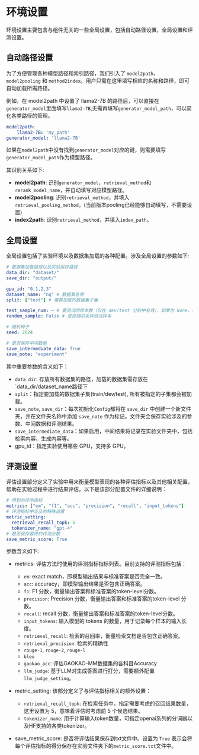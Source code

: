 # 环境设置

环境设置主要包含与组件无关的一些全局设置，包括自动路径设置，全局设置和评测设置。

## 自动路径设置

为了方便管理各种模型路径和索引路径，我们引入了 `model2path`、`model2pooling` 和 `method2index`。用户只需在这里填写相应的名称和路径，即可自动加载所需路径。

例如，在 model2path 中设置了 llama2-7B 的路径后，可以直接在`generator_model`里面填写`llama2-7B`,无需再填写`generator_model_path`，可以简化各类路径的管理。
```yaml
model2path:
    llama2-7B: 'my_path'
generator_model: 'llama2-7B'
```

如果在`model2path`中没有找到`generator_model`对应的键，则需要填写`generator_model_path`作为模型路径。

其识别关系如下:

* **model2path**: 识别`generator_model`，`retrieval_method`和`rerank_model_name`，并自动填写对应模型路径。
* **model2pooling**: 识别`retrieval_method`，并填入`retrieval_pooling_method`。(当前版本pooling已经能够自动填写，不需要设置)
* **index2path**: 识别`retrieval_method`，并填入`index_path`。

## 全局设置

全局设置包括了实验环境以及数据集加载的各种配置。涉及全局设置的参数如下:

```yaml
# 数据集加载路径以及实验保存路径
data_dir: "dataset/"
save_dir: "output/"

gpu_id: "0,1,2,3"
dataset_name: "nq" # 数据集名称
split: ["test"] # 需要加载的数据集子集

test_sample_num: ~ # 要测试的样本数（仅在 dev/test 分割中有效），如果为 None，则测试所有样本
random_sample: False # 是否随机采样测试样本

# 随机种子
seed: 2024

# 是否保存中间数据
save_intermediate_data: True
save_note: "experiment"
```

其中重要参数的含义如下：
* `data_dir`:  存放所有数据集的路径，加载的数据集需存放在`data_dir/dataset_name路径下
* `split`：指定要加载的数据集子集(train/dev/test), 所有被指定的子集都会被加载。
* `save_note`, `save_dir`：每次初始化`Config`都将在 `save_dir` 中创建一个新文件夹，并在文件夹名称中添加 `save_note` 作为标记。文件夹会保存实验涉及的参数、中间数据和评测结果。
* `save_intermediate_data`：如果启用，中间结果将记录在实验文件夹中，包括检索内容、生成内容等。
* gpu_id：指定实验使用哪些 GPU，支持多 GPU。


## 评测设置

评估设置部分定义了实验中用来衡量模型表现的各种评估指标以及其他相关配置，帮助在实验过程中进行结果评估。以下是该部分配置文件的详细说明：

```yaml
# 用到的评测指标
metrics: ["em", "f1", "acc", "precision", "recall", "input_tokens"]
# 评测指标中涉及的特殊设置
metric_setting:
  retrieval_recall_topk: 5
  tokenizer_name: "gpt-4"
# 是否保存最终的评测分数
save_metric_score: True 
```

参数含义如下:

* metrics: 评估方法时使用的评测指标指标列表。目前支持的评测指标包括：
     - `em`: exact match，即模型输出结果与标准答案是否完全一致。
     - `acc`: accuracy，即模型输出结果是否包含正确答案。
     - `f1`: F1 分数，衡量输出答案和标准答案的token-level分数。
     - `precision`: Precision 分数，衡量输出答案和标准答案的token-level 分数。
     - `recall`: recall 分数，衡量输出答案和标准答案的token-level分数。
     - `input_tokens`: 输入模型的 tokens 的数量，用于记录每个样本的输入长度。
     - `retrieval_recall`: 检索的召回率，衡量检索文档是否包含正确答案。
     - `retrieval_precision`: 检索的精确性
     - `rouge-1`, `rouge-2`, `rouge-l`
     - `bleu`
     - `gaokao_acc`: 评估GAOKAO-MM数据集的各科目Accuracy
     - `llm_judge`: 基于LLM对生成答案进行打分，需要额外配置`llm_judge_setting`。

* metric_setting: 该部分定义了与评估指标相关的额外设置：
     - `retrieval_recall_topk`: 在检索任务中，指定需要考虑的召回结果数量，这里设置为 5，意味着评估时考虑前 5 个候选结果。
     - `tokenizer_name`: 用于计算输入token数量，可指定openai系列的分词器以及HF支持的各类tokenizer。

* save_metric_score: 是否将评估结果保存到txt文件中。设置为 `True` 表示会将每个评估指标的得分保存在实验文件夹下的`metric_score.txt`文件中。

